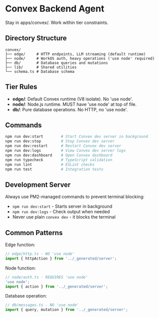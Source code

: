 # Convex Backend Agent

Stay in apps/convex/. Work within tier constraints.

## Directory Structure
```
convex/
├── edge/     # HTTP endpoints, LLM streaming (default runtime)
├── node/     # WorkOS auth, heavy operations ('use node' required)
├── db/       # Database queries and mutations
├── lib/      # Shared utilities
└── schema.ts # Database schema
```

## Tier Rules
- **edge/**: Default Convex runtime (V8 isolate). No 'use node'.
- **node/**: Node.js runtime. MUST have 'use node' at top of file.
- **db/**: Pure database operations. No HTTP, no 'use node'.

## Commands
```bash
npm run dev:start        # Start Convex dev server in background
npm run dev:stop         # Stop Convex dev server
npm run dev:restart      # Restart Convex dev server
npm run dev:logs         # View Convex dev server logs
npm run dev:dashboard    # Open Convex dashboard
npm run typecheck        # TypeScript validation
npm run lint             # ESLint checks
npm run test             # Integration tests
```

## Development Server
Always use PM2-managed commands to prevent terminal blocking:
- `npm run dev:start` - Starts server in background
- `npm run dev:logs` - Check output when needed
- Never use plain `convex dev` - it blocks the terminal

## Common Patterns

Edge function:
```typescript
// edge/http.ts - NO 'use node'
import { httpAction } from '../_generated/server';
```

Node function:
```typescript
// node/auth.ts - REQUIRES 'use node'
'use node';
import { action } from '../_generated/server';
```

Database operation:
```typescript
// db/messages.ts - NO 'use node'
import { query, mutation } from '../_generated/server';
```

